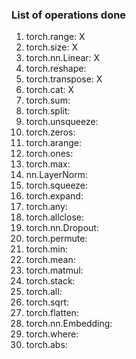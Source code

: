 ### List of operations done

1. torch.range: X
2. torch.size: X
3. torch.nn.Linear: X
4. torch.reshape:
5. torch.transpose: X
6. torch.cat: X
7. torch.sum:
8. torch.split:
9. torch.unsqueeze:
10. torch.zeros:
11. torch.arange:
12. torch.ones:
13. torch.max:
14. nn.LayerNorm:
15. torch.squeeze:
16. torch.expand:
17. torch.any:
18. torch.allclose:
19. torch.nn.Dropout:
20. torch.permute:
21. torch.min:
22. torch.mean:
23. torch.matmul:
24. torch.stack:
25. torch.all:
26. torch.sqrt:
27. torch.flatten:
28. torch.nn.Embedding:
29. torch.where:
30. torch.abs:
